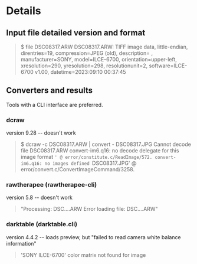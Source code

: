 # Details

## Input file detailed version and format
 >$ file DSC08317.ARW
 >DSC08317.ARW: TIFF image data, little-endian, direntries=19, compression=JPEG (old), 
 >description=                               , manufacturer=SONY, model=ILCE-6700, 
 >orientation=upper-left, xresolution=290, yresolution=298, resolutionunit=2, 
 >software=ILCE-6700 v1.00, datetime=2023:09:10 00:37:45

## Converters and results
Tools with a CLI interface are preferred.

### dcraw
version 9.28 -- doesn't work
 >$ dcraw -c DSC08317.ARW | convert - DSC08317.JPG
 >Cannot decode file DSC08317.ARW
 >convert-im6.q16: no decode delegate for this image format `' @ error/constitute.c/ReadImage/572.
 >convert-im6.q16: no images defined `DSC08317.JPG' @ error/convert.c/ConvertImageCommand/3258.

### rawtherapee (rawtherapee-cli)
version 5.8 -- doesn't work
 >"Processing: DSC....ARW
 >Error loading file: DSC....ARW"

### darktable (darktable.cli)
version 4.4.2 -- loads preview, but "failed to read camera white balance information"
 >'SONY ILCE-6700' color matrix not found for image
